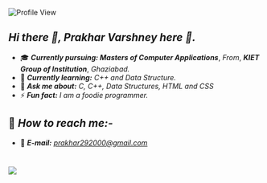 ![Profile View](https://gpvc.arturio.dev/prakhar-varshney) 


## *Hi there 👋, Prakhar Varshney here :boy:.*
- :mortar_board: ***Currently pursuing: Masters of Computer Applications***, *From*, ***KIET Group of Institution***, *Ghaziabad.*
- 🌱 ***Currently learning:*** *C++ and Data Structure.*
- 💬 ***Ask me about:*** *C, C++, Data Structures, HTML and CSS*
- ⚡ ***Fun fact:*** *I am a foodie programmer.* 


## :satellite: *How to reach me:-*
- :e-mail: ***E-mail:*** *prakhar292000@gmail.com*

#


<img align ="center" src ="https://github-readme-stats.vercel.app/api?username=prakhar290&theme=blue-green&show_icons=true" />


